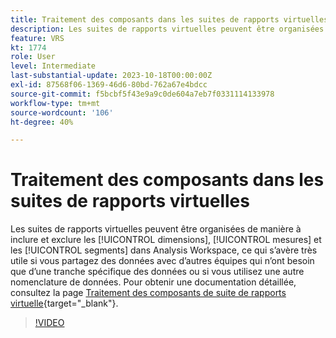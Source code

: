 ```yaml
---
title: Traitement des composants dans les suites de rapports virtuelles
description: Les suites de rapports virtuelles peuvent être organisées de manière à inclure et exclure des dimensions, des mesures et des segments dans Analysis Workspace, ce qui s’avère très utile si vous partagez ces données avec d’autres équipes qui n’ont besoin que d’une tranche spécifique des données ou si vous utilisez une autre nomenclature de données.
feature: VRS
kt: 1774
role: User
level: Intermediate
last-substantial-update: 2023-10-18T00:00:00Z
exl-id: 87568f06-1369-46d6-80bd-762a67e4bdcc
source-git-commit: f5bcbf5f43e9a9c0de604a7eb7f0331114133978
workflow-type: tm+mt
source-wordcount: '106'
ht-degree: 40%

---
```


# Traitement des composants dans les suites de rapports virtuelles

Les suites de rapports virtuelles peuvent être organisées de manière à inclure et exclure les [!UICONTROL dimensions], [!UICONTROL mesures] et les [!UICONTROL segments] dans Analysis Workspace, ce qui s’avère très utile si vous partagez des données avec d’autres équipes qui n’ont besoin que d’une tranche spécifique des données ou si vous utilisez une autre nomenclature de données. Pour obtenir une documentation détaillée, consultez la page [Traitement des composants de suite de rapports virtuelle](https://experienceleague.adobe.com/docs/analytics/components/virtual-report-suites/vrs-components.html?lang=fr){target="_blank"}.

>[!VIDEO](https://video.tv.adobe.com/v/3425531/?quality=12&learn=on&captions=fre_fr)
